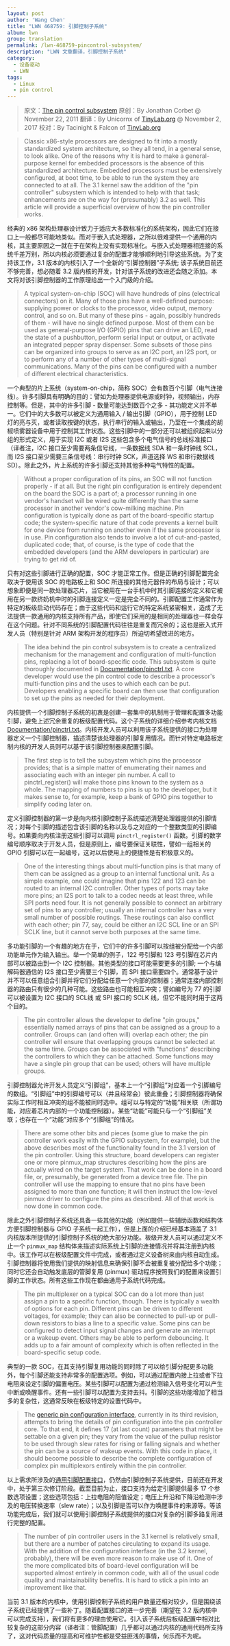 ```yaml
---
layout: post
author: 'Wang Chen'
title: "LWN 468759: 引脚控制子系统"
album: lwn
group: translation
permalink: /lwn-468759-pincontrol-subsystem/
description: "LWN 文章翻译，引脚控制子系统"
category:
  - 设备驱动
  - LWN
tags:
  - Linux
  - pin control
---
```


> 原文：[The pin control subsystem](https://lwn.net/Articles/468759/)
> 原创：By Jonathan Corbet @ November 22, 2011
> 翻译：By Unicornx of [TinyLab.org][1] @ November 2, 2017
> 校对：By Tacinight & Falcon of [TinyLab.org][1]

> Classic x86-style processors are designed to fit into a mostly standardized system architecture, so they all tend, in a general sense, to look alike. One of the reasons why it is hard to make a general-purpose kernel for embedded processors is the absence of this standardized architecture. Embedded processors must be extensively configured, at boot time, to be able to run the system they are connected to at all. The 3.1 kernel saw the addition of the "pin controller" subsystem which is intended to help with that task; enhancements are on the way for (presumably) 3.2 as well. This article will provide a superficial overview of how the pin controller works.

经典的 x86 架构处理器设计致力于适应大多数标准化的系统架构，因此它们在接口上一般都尽可能地类似。而对于嵌入式处理器，之所以很难提供一个通用的内核，其主要原因之一就在于在架构上没有实现标准化。与嵌入式处理器相连接的系统千差万别，所以内核必须要通过复杂的配置才能够顺利地引导这些系统。为了支持该工作，3.1 版本的内核引入了一个全新的“引脚控制器”子系统; 该子系统目前还不够完善，想必随着 3.2 版内核的开发，针对该子系统的改进还会随之添加。本文将对该引脚控制器的工作原理给出一个入门级的介绍。

> A typical system-on-chip (SOC) will have hundreds of pins (electrical connectors) on it. Many of those pins have a well-defined purpose: supplying power or clocks to the processor, video output, memory control, and so on. But many of these pins - again, possibly hundreds of them - will have no single defined purpose. Most of them can be used as general-purpose I/O (GPIO) pins that can drive an LED, read the state of a pushbutton, perform serial input or output, or activate an integrated pepper spray dispenser. Some subsets of those pins can be organized into groups to serve as an I2C port, an I2S port, or to perform any of a number of other types of multi-signal communications. Many of the pins can be configured with a number of different electrical characteristics.

一个典型的片上系统（system-on-chip，简称 SOC）会有数百个引脚（电气连接线）。许多引脚具有明确的目的：譬如为处理器提供电源或时钟，视频输出，内存控制等。但是，其中的许多引脚 - 数量可能达到数百个之多 - 其功能定义并不单一。它们中的大多数可以被定义为通用输入 / 输出引脚（GPIO），用于控制 LED 灯的亮与灭，或者读取按键的状态，执行串行的输入或输出，乃至在一个集成的胡椒喷雾器设备中用于控制其工作状态。这些引脚中的一部分还可以被组织起来以分组的形式定义，用于实现 I2C 或者 I2S 这些包含多个电气信号的总线标准接口（译者注，I2C 接口至少需要两条信号线，一条数据线 SDA 和一条时钟线 SCL，而 I2S 接口至少需要三条信号线：串行时钟 SCK，声道选择 WS 和串行数据线 SD）。除此之外，片上系统的许多引脚还支持其他多种电气特性的配置。

> Without a proper configuration of its pins, an SOC will not function properly - if at all. But the right pin configuration is entirely dependent on the board the SOC is a part of; a processor running in one vendor's handset will be wired quite differently than the same processor in another vendor's cow-milking machine. Pin configuration is typically done as part of the board-specific startup code; the system-specific nature of that code prevents a kernel built for one device from running on another even if the same processor is in use. Pin configuration also tends to involve a lot of cut-and-pasted, duplicated code; that, of course, is the type of code that the embedded developers (and the ARM developers in particular) are trying to get rid of.

只有对这些引脚进行正确的配置，SOC 才能正常工作。但是正确的引脚配置完全取决于使用该 SOC 的电路板上和 SOC 所连接的其他元器件的布局与设计；可以想象即便是同一款处理器芯片，当它被用在一台手机中时其引脚连接的定义和它被用在另一款挤奶机中时的引脚连接定义一定是完全不同的。引脚配置工作通常作为特定的板级启动代码存在；由于这些代码和运行它的特定系统紧密相关，造成了无法提供一款通用的内核支持所有产品，即使它们采用的是相同的处理器也一样会存在这个问题。针对不同系统的引脚配置代码往往是重复而冗余的；这也是嵌入式开发人员（特别是针对 ARM 架构开发的程序员）所迫切希望改进的地方。

> The idea behind the pin control subsystem is to create a centralized mechanism for the management and configuration of multi-function pins, replacing a lot of board-specific code. This subsystem is quite thoroughly documented in [Documentation/pinctrl.txt](https://lwn.net/Articles/465077/). A core developer would use the pin control code to describe a processor's multi-function pins and the uses to which each can be put. Developers enabling a specific board can then use that configuration to set up the pins as needed for their deployment.

内核提供一个引脚控制子系统的初衷是创建一套集中的机制用于管理和配置多功能引脚，避免上述冗余重复的板级配置代码。这个子系统的详细介绍参考内核文档 [Documentation/pinctrl.txt](https://lwn.net/Articles/465077/)。内核开发人员可以利用该子系统提供的接口为处理器定义一个引脚控制器，描述清楚该处理器的引脚复用情况。而针对特定电路板定制内核的开发人员则可以基于该引脚控制器来配置引脚。

> The first step is to tell the subsystem which pins the processor provides; that is a simple matter of enumerating their names and associating each with an integer pin number. A call to pinctrl_register() will make those pins known to the system as a whole. The mapping of numbers to pins is up to the developer, but it makes sense to, for example, keep a bank of GPIO pins together to simplify coding later on.

定义引脚控制器的第一步是向内核引脚控制子系统描述清楚处理器提供的引脚情况；对每个引脚的描述包含该引脚的名称以及与之对应的一个整数类型的引脚编号。如果要向内核注册这些引脚可以调用 `pinctrl_register()` 函数。引脚的数字编号顺序取决于开发人员，但是原则上，编号要保证关联性，譬如一组相关的 GPIO 引脚可以在一起编号，这对以后使用上的便捷性是有积极意义的。

> One of the interesting things about multi-function pins is that many of them can be assigned as a group to an internal functional unit. As a simple example, one could imagine that pins 122 and 123 can be routed to an internal I2C controller. Other types of ports may take more pins; an I2S port to talk to a codec needs at least three, while SPI ports need four. It is not generally possible to connect an arbitrary set of pins to any controller; usually an internal controller has a very small number of possible routings. These routings can also conflict with each other; pin 77, say, could be either an I2C SCL line or an SPI SCLK line, but it cannot serve both purposes at the same time.

多功能引脚的一个有趣的地方在于，它们中的许多引脚可以按组被分配给一个内部功能单元作为输入输出。举一个简单的例子，122 号引脚和 123 号引脚在芯片内部可以被路由到一个 I2C 控制器。其他类型的接口可能需要更多的引脚; 一个与编解码器通信的 I2S 接口至少需要三个引脚，而 SPI 接口需要四个。通常基于设计并不可以任意组合引脚并将它们分配给任意一个内部的控制器；通常连接内部控制器的路由只有很少的几种可能。这些路由也可能相互冲突；譬如编号为 77 的引脚可以被设置为 I2C 接口的 SCL线 或 SPI 接口的 SCLK 线，但它不能同时用于这两个目的。

> The pin controller allows the developer to define "pin groups," essentially named arrays of pins that can be assigned as a group to a controller. Groups can (and often will) overlap each other; the pin controller will ensure that overlapping groups cannot be selected at the same time. Groups can be associated with "functions" describing the controllers to which they can be attached. Some functions may have a single pin group that can be used; others will have multiple groups.

引脚控制器允许开发人员定义“引脚组”，基本上一个“引脚组”对应着一个引脚编号的数组。“引脚组”中的引脚编号可以（并且经常会）彼此重叠；引脚控制器将确保实际工作时相互冲突的组不能被同时选中。组可以与特定的“功能”相关联（所谓功能，对应着芯片内部的一个功能控制器）。某些“功能”可能只与一个“引脚组”关联；也存在一个“功能”对应多个“引脚组”的情况。

> There are some other bits and pieces (some glue to make the pin controller work easily with the GPIO subsystem, for example), but the above describes most of the functionality found in the 3.1 version of the pin controller. Using this structure, board developers can register one or more pinmux_map structures describing how the pins are actually wired on the target system. That work can be done in a board file, or, presumably, be generated from a device tree file. The pin controller will use the mapping to ensure that no pins have been assigned to more than one function; it will then instruct the low-level pinmux driver to configure the pins as described. All of that work is now done in common code.

除此之外引脚控制子系统还具备一些其他的功能（例如提供一些辅助函数和结构体方便引脚控制器与 GPIO 子系统一起工作），但是上面的介绍已经基本涵盖了 3.1 内核版本所提供的引脚控制子系统的绝大部分功能。板级开发人员可以通过定义不止一个 `pinmux_map` 结构体来描述实际系统上引脚的连接情况并将其注册到内核中。该工作可以在板级配置文件中完成，或者通过定义设备树来由内核自动生成。引脚控制器将使用我们提供的映射信息来确保引脚不会被重复被分配给多个功能；同时它还会自动触发底层的管脚复用 (pinmux) 驱动程序按照我们的配置来设置引脚的工作状态。所有这些工作现在都由通用子系统代码完成。

> The pin multiplexer on a typical SOC can do a lot more than just assign a pin to a specific function, though. There is typically a wealth of options for each pin. Different pins can be driven to different voltages, for example; they can also be connected to pull-up or pull-down resistors to bias a line to a specific value. Some pins can be configured to detect input signal changes and generate an interrupt or a wakeup event. Others may be able to perform debouncing. It adds up to a fair amount of complexity which is often reflected in the board-specific setup code.

典型的一款 SOC，在其支持引脚复用功能的同时除了可以给引脚分配更多功能外，每个引脚还能支持非常多的配置选项。例如，可以通过配置内接上拉或者下拉电阻来设定引脚的偏置电压。某些引脚可以配置为通过检测输入信号变化可以产生中断或唤醒事件。还有一些引脚可以配置为支持去抖。引脚的这些功能增加了相当多的复杂性，这通常反映在板级特定的设置代码中。

> The [generic pin configuration interface](https://lwn.net/Articles/468770/), currently in its third revision, attempts to bring the details of pin configuration into the pin controller core. To that end, it defines 17 (at last count) parameters that might be settable on a given pin; they vary from the value of the pullup resistor to be used through slew rates for rising or falling signals and whether the pin can be a source of wakeup events. With this code in place, it should become possible to describe the complete configuration of complex pin multiplexors entirely within the pin controller.

以上需求所涉及的[通用引脚配置接口](https://lwn.net/Articles/468770/)，仍然由引脚控制子系统提供，目前还在开发中，处于第三次修订阶段。截至目前为止，接口支持为给定引脚提供最多 17 个参数选项设置；这些选项包括：上拉电阻的阻值设定；电压上升沿和下降沿检测中涉及的电压转换速率（slew rate）；以及引脚是否可以作为唤醒事件的来源等。等该功能完成后，我们就可以使用引脚控制子系统提供的接口对复杂的引脚多路复用进行完整的配置。

> The number of pin controller users in the 3.1 kernel is relatively small, but there are a number of patches circulating to expand its usage. With the addition of the configuration interface (in the 3.2 kernel, probably), there will be even more reason to make use of it. One of the more complicated bits of board-level configuration will be supported almost entirely in common code, with all of the usual code quality and maintainability benefits. It is hard to stick a pin into an improvement like that.

当前 3.1 版本的内核中，使用引脚控制子系统的用户数量还相对较少，但是围绕该子系统已经提供了一些补丁。随着配置接口的进一步完善（期望在 3.2 版内核中可以完成支持），我们将有更多的理由使用它。引入该子系统后板级配置中相对比较复杂的这部分内容（译者注：管脚配置）几乎都可以通过内核的通用代码所支持了，这对代码质量的提高和可维护性都是受益匪浅的事情，何乐而不为呢。

[1]: http://tinylab.org
